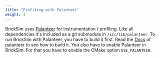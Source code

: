 ```yaml
---
title: "Profiling with Palanteer"
weight: 3
---
```


BrickSim uses [Palanteer](https://dfeneyrou.github.io/palanteer/) for instrumentation / profiling.
Like all dependencies it's included as a git submodule in `/src/lib/palanteer`.
To run BrickSim with Palanteer, you have to build it first.
Read the [Docs](https://dfeneyrou.github.io/palanteer/getting_started.md.html) of palanteer to see how to build it.
You also have to enable Palanteer in BrickSim. For that you have to enable the CMake option `USE_PALANTEER`.